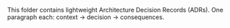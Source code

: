 ﻿This folder contains lightweight Architecture Decision Records (ADRs). One paragraph each: context → decision → consequences.
